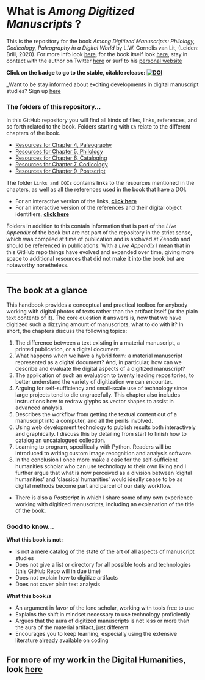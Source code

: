# What is _Among Digitized Manuscripts_ ?
This is the repository for the book  _Among Digitized Manuscripts: Philology, Codicology, Paleography in a Digital World_ by L.W. Cornelis van Lit, (Leiden: Brill, 2020). For more info look [here](http://lwcvl.com/Among), for the book itself look [here](https://brill.com/view/title/56196), stay in contact with the author on Twitter [here](https://www.twitter.com/LWCvL) or surf to his [personal website](http://www.lwcvl.com)

**Click on the badge to go to the stable, citable release: [![DOI](https://zenodo.org/badge/199522017.svg)](https://zenodo.org/badge/latestdoi/199522017)**

_Want to be stay informed about exciting developments in digital manuscript studies? Sign up [here](http://forms.gle/KX4uHLdVq9ed8H4a7)

### The folders of this repository...
In this GitHub repository you will find all kinds of files, links, references, and so forth related to the book. 
Folders starting with ```Ch``` relate to the different chapters of the book.
- [Resources for Chapter 4, Paleography](https://github.com/among/digitized-manuscripts/tree/master/Ch4.Vector.Drawing)
- [Resources for Chapter 5, Philology](https://github.com/among/digitized-manuscripts/tree/master/Ch5.Conversion.and.TEI.and.IIIF)
- [Resources for Chapter 6, Cataloging](https://github.com/among/digitized-manuscripts/tree/master/Ch6.Rudolf.Geyer.Catalog)
- [Resources for Chapter 7, Codicology](https://github.com/among/digitized-manuscripts/tree/master/Ch7.Codex.Analyzer)
- [Resources for Chapter 9, Postscript](https://github.com/among/digitized-manuscripts/tree/master/Ch9.Stories)


The folder ```Links and DOIs``` contains links to the resources mentioned in the chapters, as well as all the references used in the book that have a DOI. 

- For an interactive version of the links, [**click here**](https://among.github.io/digitized-manuscripts/Links%20and%20DOIs/WebLinks_Index.html)
- For an interactive version of the references and their digital object identifiers, [**click here**](https://among.github.io/digitized-manuscripts/Links%20and%20DOIs/DOIs_Index.html)

Folders in addition to this contain information that is part of the *Live Appendix* of the book but are not part of the repository in the strict sense, which was compiled at time of publication and is archived at Zenodo and should be referenced in publications: 
With a *Live Appendix* I mean that in this GitHub repo things have evolved and expanded over time, giving more space to additional resources that did not make it into the book but are noteworthy nonetheless.

---

## The book at a glance
This handbook provides a conceptual and practical toolbox for anybody working with digital photos of texts rather than the artifact itself (or the plain text contents of it). The core question it answers is, now that we have digitized such a dizzying amount of manuscripts, what to do with it? In short, the chapters discuss the following topics:
1.	The difference between a text existing in a material manuscript, a printed publication, or a digital document.
2.	What happens when we have a hybrid form: a material manuscript represented as a digital document? And, in particular, how can we describe and evaluate the digital aspects of a digitized manuscript?
3.	The application of such an evaluation to twenty leading repositories, to better understand the variety of digitization we can encounter.
4.	Arguing for self-sufficiency and small-scale use of technology since large projects tend to die ungracefully. This chapter also includes instructions how to redraw glyphs as vector shapes to assist in advanced analysis.
5.	Describes the workflow from getting the textual content out of a manuscript into a computer, and all the perils involved. 
6.	Using web development technology to publish results both interactively and graphically. I discuss this by detailing from start to finish how to catalog an uncatalogued collection.
7.	Learning to program, specifically with Python. Readers will be introduced to writing custom image recognition and analysis software.
8.	In the conclusion I once more make a case for the self-sufficient humanities scholar who can use technology to their own liking and I further argue that what is now perceived as a division between ‘digital humanities’ and ‘classical humanities’ would ideally cease to be as digital methods become part and parcel of our daily workflow.
- There is also a *Postscript* in which I share some of my own experience working with digitized manuscripts, including an explanation of the title of the book.

### Good to know...
**What this book is not:**
- Is not a mere catalog of the state of the art of all aspects of manuscript studies
- Does not give a list or directory for all possible tools and technologies (this GitHub Repo will in due time)
- Does not explain how to digitize artifacts
- Does not cover plain text analysis

**What this book _is_**
- An argument in favor of the lone scholar, working with tools free to use
- Explains the shift in mindset necessary to use technology proficiently
- Argues that the aura of digitized manuscripts is not less or more than the aura of the material artifact, just different
- Encourages you to keep learning, especially using the extensive literature already available on coding

## For more of my work in the Digital Humanities, look [here](http://lwcvl.com/#menuDH)




